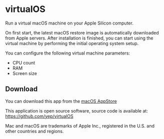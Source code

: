 # virtualOS

Run a virtual macOS machine on your Apple Silicon computer.

On first start, the latest macOS restore image is automatically downloaded from Apple servers. After installation is finished, you can start using the virtual machine by performing the initial operating system setup.

You can configure the following virtual machine parameters:
- CPU count
- RAM
- Screen size

## Download

You can download this app from the [macOS AppStore](https://apps.apple.com/us/app/virtualos/id1614659226)

This application is open source software, source code is available at: https://github.com/yep/virtualOS

Mac and macOS are trademarks of Apple Inc., registered in the U.S. and other countries and regions.
